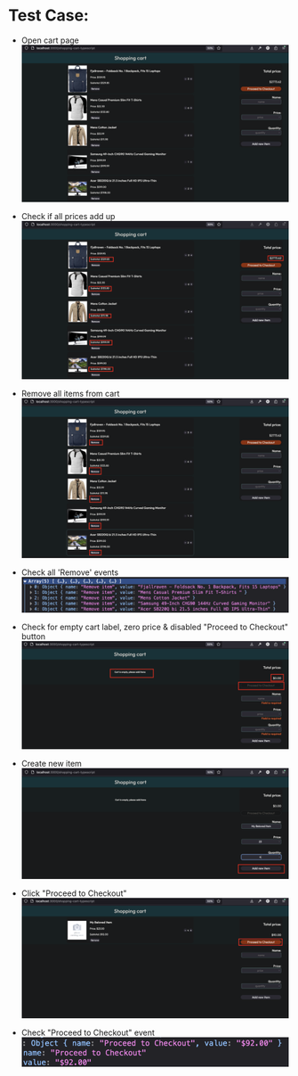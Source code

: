 # Test Case: 
 - Open cart page
 ![Cart Page](/images/integration/step1.png)

 - Check if all prices add up
 ![Prices highlight](/images/integration/step2.png)

 - Remove all items from cart 
 ![Remove all items](/images/integration/step3.png)

 - Check all 'Remove' events
	![Remove events](/images/integration/eventRemoveAll.png)

 - Check for empty cart label, zero price & disabled "Proceed to Checkout" button
 ![Empty cart checks](/images/integration/step4.png)
  
 - Create new item
 ![Create new item](/images/integration/step5.png)
 
 - Click "Proceed to Checkout"
 ![Click proceed to checkout](/images/integration/step6.png)

 - Check "Proceed to Checkout" event
	!["Proceed to Checkout" event](/images/integration/eventProceedToCheckout.png)